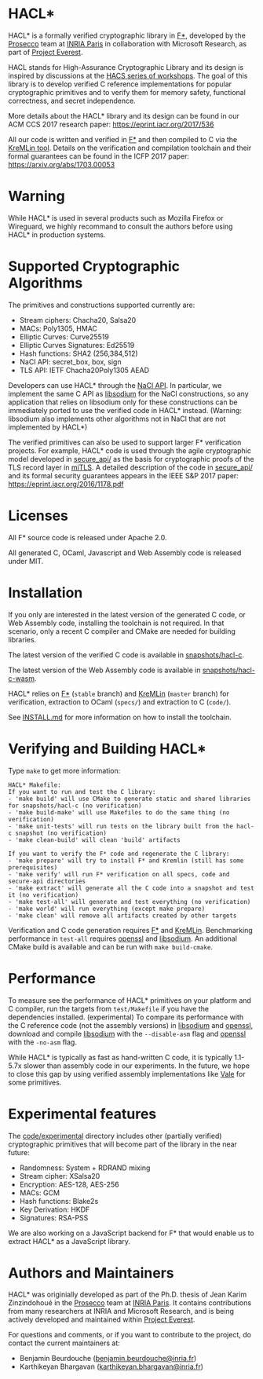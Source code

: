 HACL*
=====

HACL* is a formally verified cryptographic library in [F\*],
developed by the [Prosecco](http://prosecco.inria.fr) team at
[INRIA Paris](https://www.inria.fr/en/centre/paris) in collaboration
with Microsoft Research, as part of [Project Everest].

HACL stands for High-Assurance Cryptographic Library and its design is
inspired by discussions at the [HACS series of workshops](https://github.com/HACS-workshop).
The goal of this library is to develop verified C reference implementations
for popular cryptographic primitives and to verify them for memory safety,
functional correctness, and secret independence.

More details about the HACL* library and its design can be found in our ACM CCS 2017 research paper:
https://eprint.iacr.org/2017/536

All our code is written and verified in [F\*] and then compiled to C via
the [KreMLin tool](https://github.com/FStarLang/kremlin/). Details on the verification and compilation
toolchain and their formal guarantees can be found in the ICFP 2017 paper:
https://arxiv.org/abs/1703.00053

# Warning

While HACL* is used in several products such as Mozilla Firefox or Wireguard,
we highly recommand to consult the authors before using HACL* in production systems.

# Supported Cryptographic Algorithms

The primitives and constructions supported currently are:

* Stream ciphers: Chacha20, Salsa20
* MACs: Poly1305, HMAC
* Elliptic Curves: Curve25519
* Elliptic Curves Signatures: Ed25519
* Hash functions: SHA2 (256,384,512)
* NaCl API: secret_box, box, sign
* TLS API: IETF Chacha20Poly1305 AEAD

Developers can use HACL* through the [NaCl API].
In particular, we implement the same C API as [libsodium] for the
NaCl constructions, so any application that relies on
libsodium only for these constructions can be immediately ported to use the verified code in HACL*
instead. (Warning: libsodium also implements other algorithms not in NaCl
that are not implemented by HACL*)

The verified primitives can also be used to support larger F* verification projects.
For example, HACL* code is used through the agile cryptographic model developed in
[secure_api/] as the basis for cryptographic proofs of the TLS record layer in [miTLS].
A detailed description of the code in [secure_api/] and its formal security guarantees
appears in the IEEE S&P 2017 paper: https://eprint.iacr.org/2016/1178.pdf

[F\*]: https://github.com/FStarLang/FStar
[KreMLin]: https://github.com/FStarLang/kremlin
[miTLS]: https://github.com/mitls/mitls-fstar
[NaCl API]: https://nacl.cr.yp.to
[libsodium]: https://github.com/jedisct1/libsodium
[Project Everest]: https://github.com/project-everest
[secure_api/]: https://github.com/mitls/hacl-star/tree/master/secure_api

# Licenses

All F* source code is released under Apache 2.0.

All generated C, OCaml, Javascript and Web Assembly code is released under MIT.

# Installation

If you only are interested in the latest version of the generated C code,
or Web Assembly code, installing the toolchain is not required.
In that scenario, only a recent C compiler and CMake are needed for building libraries.

The latest version of the verified C code is available
in [snapshots/hacl-c](snapshots/hacl-c).

The latest version of the Web Assembly code is available
in [snapshots/hacl-c-wasm](snapshots/hacl-c-wasm).

HACL* relies on [F*](https://github.com/FStarLang/FStar) (`stable` branch) and
[KreMLin](https://github.com/FStarLang/kremlin) (`master` branch) for verification,
extraction to OCaml (`specs/`) and extraction to C (`code/`).

See [INSTALL.md](https://github.com/project-everest/hacl-star/blob/master/INSTALL.md) for more information on how to install the toolchain.

# Verifying and Building HACL*

Type `make` to get more information:
```
HACL* Makefile:
If you want to run and test the C library:
- 'make build' will use CMake to generate static and shared libraries for snapshots/hacl-c (no verification)
- 'make build-make' will use Makefiles to do the same thing (no verification)
- 'make unit-tests' will run tests on the library built from the hacl-c snapshot (no verification)
- 'make clean-build' will clean 'build' artifacts

If you want to verify the F* code and regenerate the C library:
- 'make prepare' will try to install F* and Kremlin (still has some prerequisites)
- 'make verify' will run F* verification on all specs, code and secure-api directories
- 'make extract' will generate all the C code into a snapshot and test it (no verification)
- 'make test-all' will generate and test everything (no verification)
- 'make world' will run everything (except make prepare)
- 'make clean' will remove all artifacts created by other targets
```

Verification and C code generation requires [F\*] and [KreMLin].
Benchmarking performance in `test-all` requires [openssl] and [libsodium].
An additional CMake build is available and can be run with `make build-cmake`.

# Performance

To measure see the performance of HACL* primitives on your platform and C compiler,
run the targets from `test/Makefile` if you have the dependencies installed. (experimental)
To compare its performance with the C reference code (not the assembly versions) in [libsodium] and [openssl],
download and compile [libsodium] with the `--disable-asm` flag and [openssl] with the `-no-asm` flag.

While HACL* is typically as fast as hand-written C code, it is typically 1.1-5.7x slower than
assembly code in our experiments. In the future, we hope to close this gap by using verified assembly implementations
like [Vale](https://github.com/project-everest/vale) for some primitives.

[openssl]: https://github.com/openssl/openssl
[libsodium]: https://github.com/jedisct1/libsodium

# Experimental features

The [code/experimental](code/experimental) directory includes other (partially verified) cryptographic primitives that will become part of the library in the near future:
* Randomness: System + RDRAND mixing
* Stream cipher: XSalsa20
* Encryption: AES-128, AES-256
* MACs: GCM
* Hash functions: Blake2s
* Key Derivation: HKDF
* Signatures: RSA-PSS

We are also working on a JavaScript backend for F* that would enable us to extract HACL* as a JavaScript library.

# Authors and Maintainers

HACL* was originially developed as part of the Ph.D. thesis of Jean Karim Zinzindohoué
in the [Prosecco](http://prosecco.inria.fr) team at [INRIA Paris](https://www.inria.fr/en/centre/paris).
It contains contributions from many researchers at INRIA and Microsoft Research, and is
being actively developed and maintained within [Project Everest].

For questions and comments, or if you want to contribute to the project, do contact the current maintainers at:
* Benjamin Beurdouche (benjamin.beurdouche@inria.fr)
* Karthikeyan Bhargavan (karthikeyan.bhargavan@inria.fr)
